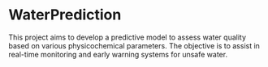 # WaterPrediction
This project aims to develop a predictive model to assess water quality based on various physicochemical parameters. The objective is to assist in real-time monitoring and early warning systems for unsafe water.
